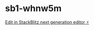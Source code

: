 # sb1-whnw5m

[Edit in StackBlitz next generation editor ⚡️](https://stackblitz.com/~/github.com/AgenciaCK/sb1-whnw5m)